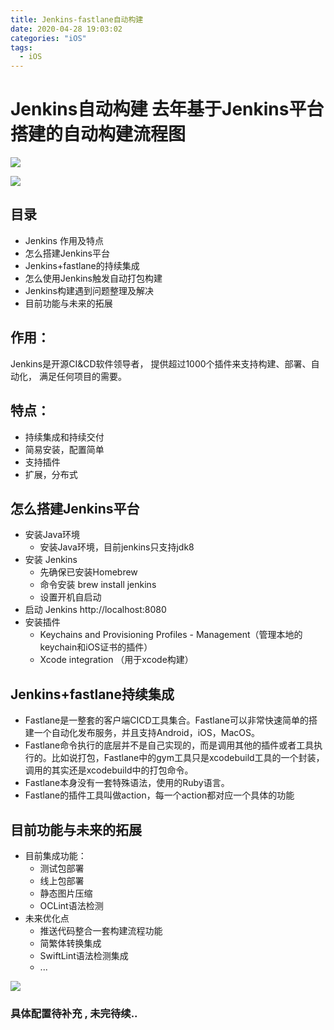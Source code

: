```yaml
---
title: Jenkins-fastlane自动构建
date: 2020-04-28 19:03:02
categories: "iOS"
tags:
  - iOS
---
```


# Jenkins自动构建 去年基于Jenkins平台搭建的自动构建流程图

![](/images/2020/Jenkins+fastlane自动构建/1.png)

![](/images/2020/Jenkins+fastlane自动构建/2.png)
## 目录

- Jenkins 作用及特点
- 怎么搭建Jenkins平台
- Jenkins+fastlane的持续集成
- 怎么使用Jenkins触发自动打包构建
- Jenkins构建遇到问题整理及解决
- 目前功能与未来的拓展

## 作用：

Jenkins是开源CI&CD软件领导者， 提供超过1000个插件来支持构建、部署、自动化， 满足任何项目的需要。
## 特点：
- 持续集成和持续交付
- 简易安装，配置简单
- 支持插件
- 扩展，分布式
## 怎么搭建Jenkins平台
- 安装Java环境
    - 安装Java环境，目前jenkins只支持jdk8 
- 安装 Jenkins
    - 先确保已安装Homebrew
    - 命令安装 brew install jenkins
    - 设置开机自启动
- 启动 Jenkins http://localhost:8080
- 安装插件
    - Keychains and Provisioning Profiles - Management（管理本地的keychain和iOS证书的插件）
    - Xcode integration （用于xcode构建）


## Jenkins+fastlane持续集成
- Fastlane是一整套的客户端CICD工具集合。Fastlane可以非常快速简单的搭建一个自动化发布服务，并且支持Android，iOS，MacOS。
- Fastlane命令执行的底层并不是自己实现的，而是调用其他的插件或者工具执行的。比如说打包，Fastlane中的gym工具只是xcodebuild工具的一个封装，调用的其实还是xcodebuild中的打包命令。
- Fastlane本身没有一套特殊语法，使用的Ruby语言。
- Fastlane的插件工具叫做action，每一个action都对应一个具体的功能

## 目前功能与未来的拓展
- 目前集成功能：
    - 测试包部署
    - 线上包部署
    - 静态图片压缩
    - OCLint语法检测
- 未来优化点
    - 推送代码整合一套构建流程功能
    - 简繁体转换集成
    - SwiftLint语法检测集成
    - ...

![](/images/2020/Jenkins+fastlane自动构建/3.png)

### 具体配置待补充 , 未完待续..
